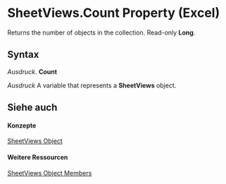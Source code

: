 
# SheetViews.Count Property (Excel)

Returns the number of objects in the collection. Read-only  **Long**.


## Syntax

 _Ausdruck_. **Count**

 _Ausdruck_ A variable that represents a **SheetViews** object.


## Siehe auch


#### Konzepte


[SheetViews Object](954e22cf-1142-40ae-039b-09110d833bfc.md)
#### Weitere Ressourcen


[SheetViews Object Members](http://msdn.microsoft.com/library/32e6ff70-b998-f316-e075-88b8f0421c0d%28Office.15%29.aspx)
